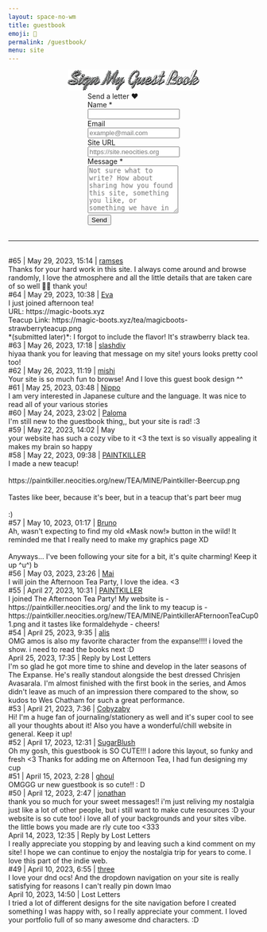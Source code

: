 ```yaml
---
layout: space-no-wm
title: guestbook
emoji: 💌
permalink: /guestbook/
menu: site
---
```

<center>
    <img src="/graphics/layout/v2_space/gb-spin.gif" class="sign-gb">
</center>
<!-- Guesbook Form -->
<div style="display: flex; justify-content: center;">
    <div class="gb-form-container">
        <div class="gb-meta">Send a letter &hearts;</div>
        <form action="https://formspree.io/f/mbjepqvo" method="POST" class="gb-form">
            <div class="field">
            <label for="site-name">Name *</label>
            <br>
            <input type="text" name="name" id="name" required>
            </div>
            <div class="field">
            <label for="site-url">Email</label>
            <br>
            <input type="text" name="email" id="email" placeholder="example@mail.com">
            </div>
            <div class="field">
            <label for="site-url">Site URL</label>
            <br>
            <input type="text" name="url" id="url" placeholder="https://site.neocities.org">
            </div>
            <div class="field">
            <label for="neocities-profile">Message *</label>
            <br>
            <textarea rows="6" name="message" id="message" placeholder="Not sure what to write? How about sharing how you found this site, something you like, or something we have in common. °˖✧◝(⁀ᗢ⁀)◜✧˖°"></textarea>
            </div>
            <button class="gb-button" type="submit">Send</button>
        </form>
    </div>
</div>
<br>
<hr>
<br>
<div class="gb-container">
    <div class="gb-meta">#65 | May 29, 2023, 15:14 | <a target="_blank" href="http://ramses.neocities.org">ramses</a></div>
    <div class="gb-message">
        Thanks for your hard work in this site. I always come around and browse randomly, I love the atmosphere and all the little details that are taken care of so well 🙇🏻 thank you!
    </div>
</div>
<div class="gb-container">
    <div class="gb-meta">#64 | May 29, 2023, 10:38 | <a target="_blank" href="https://magic-boots.xyz">Eva</a></div>
    <div class="gb-message">
        I just joined afternoon tea!
        <br>
        URL: https://magic-boots.xyz
        <br>
        Teacup Link: https://magic-boots.xyz/tea/magicboots-strawberryteacup.png
        <br>
        *(submitted later)*: I forgot to include the flavor! It's strawberry black tea.
    </div>
</div>
<div class="gb-container">
    <div class="gb-meta">#63 | May 26, 2023, 17:18 | <a target="_blank" href="https://slashdiv.neocities.org">slashdiv</a></div>
    <div class="gb-message">
        hiyaa thank you for leaving that message on my site! yours looks pretty cool too!
    </div>
</div>
<div class="gb-container">
    <div class="gb-meta">#62 | May 26, 2023, 11:19 | <a target="_blank" href="https://pinkgallica.com">mishi</a></div>
    <div class="gb-message">
        Your site is so much fun to browse! And I love this guest book design ^^
    </div>
</div>
<div class="gb-container">
    <div class="gb-meta">#61 | May 25, 2023, 03:48 | <a target="_blank" href="https://nippoverse.xyz/">Nippo</a></div>
    <div class="gb-message">
        I am very interested in Japanese culture and the language. It was nice to read all of your various stories
    </div>
</div>
<div class="gb-container">
    <div class="gb-meta">#60 | May 24, 2023, 23:02 | <a target="_blank" href="https://phantasmablahh.neocities.org/">Paloma</a></div>
    <div class="gb-message">
        I'm still new to the guestbook thing,, but your site is rad! :3
    </div>
</div>
<div class="gb-container">
    <div class="gb-meta">#59 | May 22, 2023, 14:02 | May</div>
    <div class="gb-message">
        your website has such a cozy vibe to it &lt;3 the text is so visually appealing it makes my brain so happy
    </div>
</div>
<div class="gb-container">
    <div class="gb-meta">#58 | May 22, 2023, 09:38 | <a target="_blank" href="https://paintkiller.neocities.org/">PAINTKILLER</a></div>
    <div class="gb-message">
    I made a new teacup!
    <br>
    <br>
    https://paintkiller.neocities.org/new/TEA/MINE/Paintkiller-Beercup.png
    <br>
    <br>
    Tastes like beer, because it's beer, but in a teacup that's part beer mug
    <br>
    <br>
    :&#41; 
    </div>
</div>
<div class="gb-container">
    <div class="gb-meta">#57 | May 10, 2023, 01:17 | <a target="_blank" href="https://yourdevilfriends.art/">Bruno</a></div>
    <div class="gb-message">
    Ah, wasn't expecting to find my old &#171;Mask now!&#187; button in the wild! It reminded me that I really need to make my graphics page XD
    <br>
    <br>
    Anyways... I've been following your site for a bit, it's quite charming! Keep it up ^u^&#41; b
    </div>
</div>
<div class="gb-container">
    <div class="gb-meta">#56 | May 03, 2023, 23:26 | <a target="_blank" href="http://kawaiiness.net">Mai</a></div>
    <div class="gb-message">
    I will join the Afternoon Tea Party, I love the idea. &lt;3
    </div>
</div>
<div class="gb-container">
    <div class="gb-meta">#55 | April 27, 2023, 10:31 | <a target="_blank" href="https://paintkiller.neocities.org/">PAINTKILLER</a></div>
    <div class="gb-message">
    I joined The Afternoon Tea Party! My website is - https://paintkiller.neocities.org/ and the link to my teacup is - https://paintkiller.neocities.org/new/TEA/MINE/PaintkillerAFternoonTeaCup01.png and it tastes like formaldehyde - cheers!
    </div>
</div>
<div class="gb-container">
    <div class="gb-meta">#54 | April 25, 2023, 9:35 | <a target="_blank" href="https://alissocool.neocities.org/">alis</a></div>
    <div class="gb-message">
    OMG amos is also my favorite character from the expanse!!!! i loved the show. i need to read the books next :D
    </div>
</div>
<div class="gb-reply-container">
    <div class="gb-reply-meta">April 25, 2023, 17:35 | Reply by Lost Letters</div>
    <div class="gb-message">
    I'm so glad he got more time to shine and develop in the later seasons of The Expanse. He's really standout alongside the best dressed Chrisjen Avasarala. I'm almost finished with the first book in the series, and Amos didn't leave as much of an impression there compared to the show, so kudos to Wes Chatham for such a great performance. 
    </div>
</div>
<div class="gb-container">
    <div class="gb-meta">#53 | April 21, 2023, 7:36 | <a target="_blank" href="http://cobyzaby.neocities.org/">Cobyzaby</a></div>
    <div class="gb-message">
    Hi! I'm a huge fan of journaling/stationery as well and it's super cool to see all your thoughts about it! Also you have a wonderful/chill website in general. Keep it up!
    </div>
</div>
<div class="gb-container">
    <div class="gb-meta">#52 | April 17, 2023, 12:31 | <a target="_blank" href="https://sugarblush.neocities.org/">SugarBlush</a></div>
    <div class="gb-message">
    Oh my gosh, this guestbook is SO CUTE!!! I adore this layout, so funky and fresh &lt;3 Thanks for adding me on Afternoon Tea, I had fun designing my cup
    </div>
</div>
<div class="gb-container">
    <div class="gb-meta">#51 | April 15, 2023, 2:28 | <a target="_blank" href="https://sidrdds.neocities.org/">ghoul</a></div>
    <div class="gb-message">
    OMGGG ur new guestbook is so cute!! : D
    </div>
</div>
<div class="gb-container">
    <div class="gb-meta">#50 | April 12, 2023, 2:47 | <a target="_blank" href="http://dreamcloudz.net/">jonathan</a></div>
    <div class="gb-message">
    thank you so much for your sweet messages!! i'm just reliving my nostalgia just like a lot of other people, but i still want to make cute resources :D your website is so cute too! i love all of your backgrounds and your sites vibe. the little bows you made are rly cute too &#60;333
    </div>
</div>
<div class="gb-reply-container">
    <div class="gb-reply-meta">April 14, 2023, 12:35 | Reply by Lost Letters</div>
    <div class="gb-message">
    I really appreciate you stopping by and leaving such a kind comment on my site! I hope we can continue to enjoy the nostalgia trip for years to come. I love this part of the indie web.
    </div>
</div>
<div class="gb-container">
    <div class="gb-meta">#49 | April 10, 2023, 6:55 | <a target="_blank" href="https://3legged.neocities.org/">three</a></div>
    <div class="gb-message">
    I love your dnd ocs! And the dropdown navigation on your site is really satisfying for reasons I can't really pin down lmao
    </div>
</div>
<div class="gb-reply-container">
    <div class="gb-reply-meta">April 10, 2023, 14:50 | Lost Letters</div>
    <div class="gb-message">
    I tried a lot of different designs for the site navigation before I created something I was happy with, so I really appreciate your comment. I loved your portfolio full of so many awesome dnd characters. :D
    </div>
</div>
